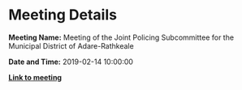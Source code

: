 # Meeting Details

**Meeting Name:** Meeting of the Joint Policing Subcommittee for the Municipal District of Adare-Rathkeale

**Date and Time:** 2019-02-14 10:00:00

**<a href="https://www.limerick.ie/council/whats-on/meeting-joint-policing-subcommittee-municipal-district-adare-rathkeale-0" target="_blank">Link to meeting</a>**

